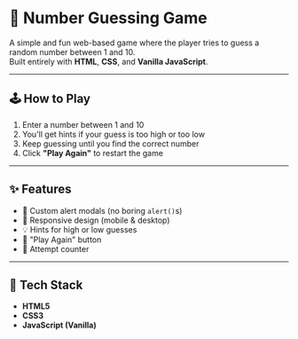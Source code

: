 # 🔢 Number Guessing Game

A simple and fun web-based game where the player tries to guess a random number between 1 and 10.  
Built entirely with **HTML**, **CSS**, and **Vanilla JavaScript**.

---

## 🕹️ How to Play

1. Enter a number between 1 and 10  
2. You'll get hints if your guess is too high or too low  
3. Keep guessing until you find the correct number  
4. Click **"Play Again"** to restart the game  

---

## ✨ Features

- 🎨 Custom alert modals (no boring `alert()`s)
- 📱 Responsive design (mobile & desktop)
- 💡 Hints for high or low guesses
- 🔄 "Play Again" button
- 🧮 Attempt counter

---

## 🧰 Tech Stack

- **HTML5**
- **CSS3**
- **JavaScript (Vanilla)**


